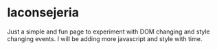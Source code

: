 # laconsejeria
Just a simple and fun page to experiment with DOM changing and style changing events.
I will be adding more javascript and style with time.
